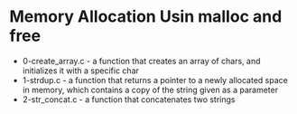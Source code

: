 # Memory Allocation Usin malloc and free

* 0-create_array.c - a function that creates an array of chars, and initializes it with a specific char
* 1-strdup.c - a function that returns a pointer to a newly allocated space in memory, which contains a copy of the string given as a parameter
* 2-str_concat.c - a function that concatenates two strings